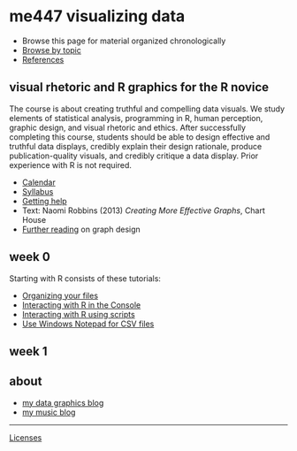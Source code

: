 
me447 visualizing data
======================

-   Browse this page for material organized chronologically
-   [Browse by topic](cm/cm001_org-by-topic.md)
-   [References](cm/cm009_references.md)

visual rhetoric and R graphics for the R novice
-----------------------------------------------

The course is about creating truthful and compelling data visuals. We study elements of statistical analysis, programming in R, human perception, graphic design, and visual rhetoric and ethics. After successfully completing this course, students should be able to design effective and truthful data displays, credibly explain their design rationale, produce publication-quality visuals, and credibly critique a data display. Prior experience with R is not required.

-   [Calendar](cm/cm002_calendar.pdf)
-   [Syllabus](cm/cm003_syllabus.md)
-   [Getting help](cm/cm004_getting-help.md)
-   Text: Naomi Robbins (2013) *Creating More Effective Graphs*, Chart House
-   [Further reading](http://www.graphdoctor.com/archives/154) on graph design

week 0
------

Starting with R consists of these tutorials:

-   [Organizing your files](cm/cm010_organize-files.md)
-   [Interacting with R in the Console](cm/cm011_using-console.md)
-   [Interacting with R using scripts](cm/cm012_using-scripts.md)
-   [Use Windows Notepad for CSV files](cm/cm013_notepad-for-csv.md)

week 1
------

about
-----

-   [my data graphics blog](http://www.graphdoctor.com/)
-   [my music blog](http://www.richardlaytonmusic.com/)

------------------------------------------------------------------------

[Licenses](LICENSE.md)

